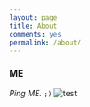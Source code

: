 ```yaml
---
layout: page
title: About
comments: yes
permalink: /about/
---
```


### ME

<!-- [Freshman](https://github.com/yulijia/freshman/). -->

<!-- [single column](http://yulijia.net/en/  "see demo") -->

<cite>Ping ME.</cite> <code>;)</code>
![test](https://s22.postimg.cc/b03fr3mch/ping.png)<!-- {: .img-about} -->





